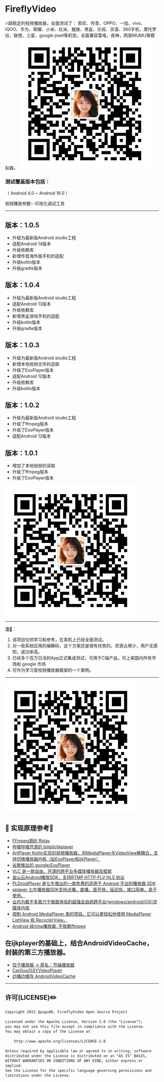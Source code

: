 # FireflyVideo
🔥超稳定的视频播放器，全面测试了：
索尼、传音、OPPO、一加、vivo、IQOO、华为、荣耀、小米、红米、魅族、黑鲨、乐视、天语、360手机、摩托罗拉、联想、三星、google pixel等机型。全面兼容雷电，夜神，网易MUMU等模拟器。
![avatar](https://github.com/Pangu-Immortal/Pangu-Immortal/blob/main/getqrcode.png)
### 测试覆盖版本包括：
（ Android 4.0 ~ Android 16.0 ）

视频播放参数--可视化调试工具

***

## 版本：1.0.5
- 升级为最新版Android studio工程
- 适配Android 14版本
- 升级依赖库
- 新增传音海外版手机的适配
- 升级kotlin版本
- 升级gradle版本

## 版本：1.0.4
- 升级为最新版Android studio工程
- 适配Android 13版本
- 升级依赖库
- 新增黑鲨游戏手机的适配
- 升级kotlin版本
- 升级gradle版本

## 版本：1.0.3
- 升级为最新版Android studio工程
- 新增本地视频文件的选取
- 升级了ExoPlayer版本
- 适配Android 12版本
- 升级依赖库
- 升级kotlin版本

## 版本：1.0.2
- 升级为最新版Android studio工程
- 升级了ffmpeg版本
- 升级了ExoPlayer版本
- 适配Android 12版本

## 版本：1.0.1
- 增加了本地视频的读取
- 升级了ffmpeg版本
- 升级了ExoPlayer版本

![avatar](https://github.com/Pangu-Immortal/Pangu-Immortal/blob/main/getqrcode.png)

***


**注🌈**：
1. 该项目仅供学习和参考，在真机上已经全面测试。
2. 对一些系统应用的编解码，这个方案还是很有优势的。资源占用少，用户无感知，成功率高。
3. 已经多个百万日活的App正式集成测试，可用于C端产品，可上架国内所有市场和 google 市场
4. 可作为学习音视频播放器框架的一个案例。


***
![avatar](https://github.com/Pangu-Immortal/Pangu-Immortal/blob/main/getqrcode.png)


## 🔗 实现原理参考🍎

- [FFmpeg源码 ffplay](http://ffmpeg.org/)
- [哔哩哔哩开源的 bilibili/ijkplayer](https://github.com/bilibili/ijkplayer)
- [ArtPlayer Kotlin实现的视频播放器，将MediaPlayer与VideoView解耦合，支持切换播放器内核（如ExoPlayer和ijkPlayer）](https://github.com/maiwenchang/ArtPlayer)
- [谷歌推出的 google/ExoPlayer](https://github.com/google/ExoPlayer)
- [VLC 是一款自由、开源的跨平台多媒体播放器及框架](https://www.videolan.org/vlc/index.zh_CN.html)
- [金山云Android播放SDK，支持RTMP HTTP-FLV HLS 协议](https://github.com/FirePrayer/KSYMediaPlayer_Android)
- [PLDroidPlayer 是七牛推出的一款免费的适用于 Android 平台的播放器 SDK](https://github.com/pili-engineering/PLDroidPlayer)
- [qplayer 七牛播放器SDK支持点播，直播，首开快，延迟低，接口简单，易于使用。](https://github.com/qiniu/qplayer-sdk)
- [业内为数不多致力于极致体验的超强全自研跨平台(windows/android/iOS)流媒体内核](https://github.com/daniulive/SmarterStreaming)
- [控制 Android MediaPlayer 类的项目。它可以更轻松地使用 MediaPlayer ListView 和 RecyclerView。](https://github.com/danylovolokh/VideoPlayerManager)
- [Android 纯rtmp播放器, 不依赖ffmpeg](https://github.com/qingkouwei/oarplayer)

## 在ijkplayer的基础上，结合AndroidVideoCache，封装的第三方播放器。
- [饺子播放器 -> 原名：节操播放器](https://github.com/Jzvd/JZVideo)
- [CarGuo/GSYVideoPlayer](https://github.com/CarGuo/GSYVideoPlayer)
- [边播边缓存 AndroidVideoCache](https://github.com/danikula/AndroidVideoCache)


***

## 许可(LICENSE)✏️

    Copyright 2021 @yugu88, FireflyVideo Open Source Project

    Licensed under the Apache License, Version 2.0 (the "License");
    you may not use this file except in compliance with the License.
    You may obtain a copy of the License at

        http://www.apache.org/licenses/LICENSE-2.0

    Unless required by applicable law or agreed to in writing, software
    distributed under the License is distributed on an "AS IS" BASIS,
    WITHOUT WARRANTIES OR CONDITIONS OF ANY KIND, either express or implied.
    See the License for the specific language governing permissions and
    limitations under the License.
